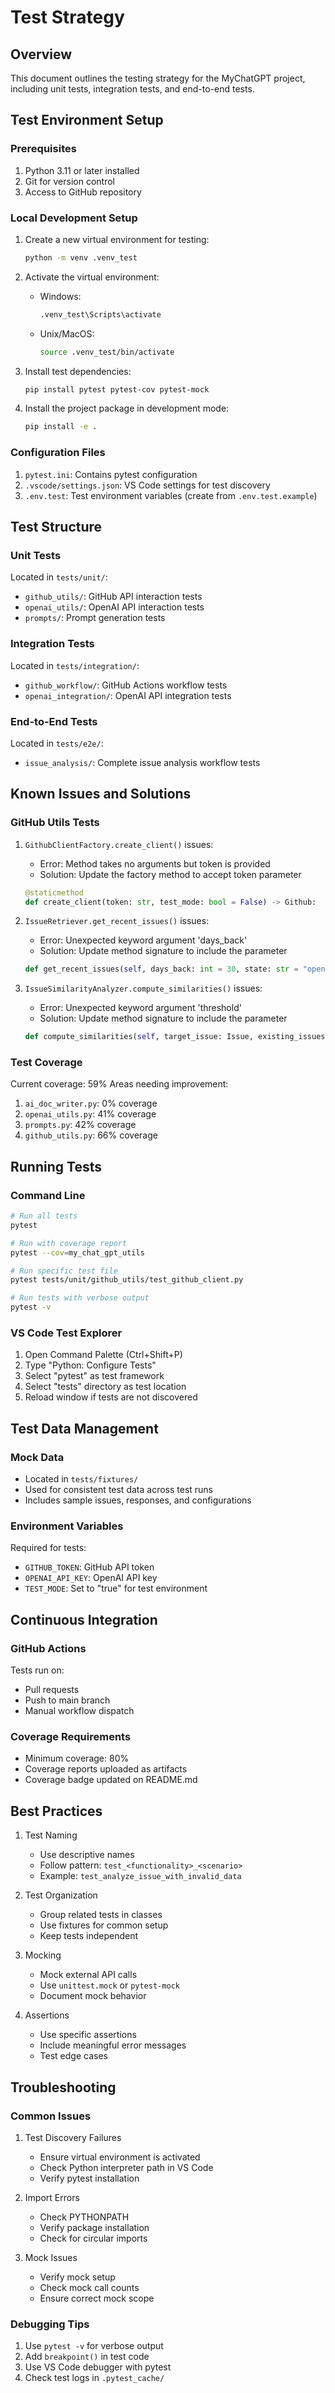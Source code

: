 # Test Strategy

## Overview
This document outlines the testing strategy for the MyChatGPT project, including unit tests, integration tests, and end-to-end tests.

## Test Environment Setup

### Prerequisites
1. Python 3.11 or later installed
2. Git for version control
3. Access to GitHub repository

### Local Development Setup
1. Create a new virtual environment for testing:
   ```bash
   python -m venv .venv_test
   ```

2. Activate the virtual environment:
   - Windows:
     ```bash
     .venv_test\Scripts\activate
     ```
   - Unix/MacOS:
     ```bash
     source .venv_test/bin/activate
     ```

3. Install test dependencies:
   ```bash
   pip install pytest pytest-cov pytest-mock
   ```

4. Install the project package in development mode:
   ```bash
   pip install -e .
   ```

### Configuration Files
1. `pytest.ini`: Contains pytest configuration
2. `.vscode/settings.json`: VS Code settings for test discovery
3. `.env.test`: Test environment variables (create from `.env.test.example`)

## Test Structure

### Unit Tests
Located in `tests/unit/`:
- `github_utils/`: GitHub API interaction tests
- `openai_utils/`: OpenAI API interaction tests
- `prompts/`: Prompt generation tests

### Integration Tests
Located in `tests/integration/`:
- `github_workflow/`: GitHub Actions workflow tests
- `openai_integration/`: OpenAI API integration tests

### End-to-End Tests
Located in `tests/e2e/`:
- `issue_analysis/`: Complete issue analysis workflow tests

## Known Issues and Solutions

### GitHub Utils Tests
1. `GithubClientFactory.create_client()` issues:
   - Error: Method takes no arguments but token is provided
   - Solution: Update the factory method to accept token parameter
   ```python
   @staticmethod
   def create_client(token: str, test_mode: bool = False) -> Github:
   ```

2. `IssueRetriever.get_recent_issues()` issues:
   - Error: Unexpected keyword argument 'days_back'
   - Solution: Update method signature to include the parameter
   ```python
   def get_recent_issues(self, days_back: int = 30, state: str = "open") -> List[Issue]:
   ```

3. `IssueSimilarityAnalyzer.compute_similarities()` issues:
   - Error: Unexpected keyword argument 'threshold'
   - Solution: Update method signature to include the parameter
   ```python
   def compute_similarities(self, target_issue: Issue, existing_issues: List[Issue], threshold: float = 0.8) -> List[Tuple[Issue, float]]:
   ```

### Test Coverage
Current coverage: 59%
Areas needing improvement:
1. `ai_doc_writer.py`: 0% coverage
2. `openai_utils.py`: 41% coverage
3. `prompts.py`: 42% coverage
4. `github_utils.py`: 66% coverage

## Running Tests

### Command Line
```bash
# Run all tests
pytest

# Run with coverage report
pytest --cov=my_chat_gpt_utils

# Run specific test file
pytest tests/unit/github_utils/test_github_client.py

# Run tests with verbose output
pytest -v
```

### VS Code Test Explorer
1. Open Command Palette (Ctrl+Shift+P)
2. Type "Python: Configure Tests"
3. Select "pytest" as test framework
4. Select "tests" directory as test location
5. Reload window if tests are not discovered

## Test Data Management

### Mock Data
- Located in `tests/fixtures/`
- Used for consistent test data across test runs
- Includes sample issues, responses, and configurations

### Environment Variables
Required for tests:
- `GITHUB_TOKEN`: GitHub API token
- `OPENAI_API_KEY`: OpenAI API key
- `TEST_MODE`: Set to "true" for test environment

## Continuous Integration

### GitHub Actions
Tests run on:
- Pull requests
- Push to main branch
- Manual workflow dispatch

### Coverage Requirements
- Minimum coverage: 80%
- Coverage reports uploaded as artifacts
- Coverage badge updated on README.md

## Best Practices

1. Test Naming
   - Use descriptive names
   - Follow pattern: `test_<functionality>_<scenario>`
   - Example: `test_analyze_issue_with_invalid_data`

2. Test Organization
   - Group related tests in classes
   - Use fixtures for common setup
   - Keep tests independent

3. Mocking
   - Mock external API calls
   - Use `unittest.mock` or `pytest-mock`
   - Document mock behavior

4. Assertions
   - Use specific assertions
   - Include meaningful error messages
   - Test edge cases

## Troubleshooting

### Common Issues
1. Test Discovery Failures
   - Ensure virtual environment is activated
   - Check Python interpreter path in VS Code
   - Verify pytest installation

2. Import Errors
   - Check PYTHONPATH
   - Verify package installation
   - Check for circular imports

3. Mock Issues
   - Verify mock setup
   - Check mock call counts
   - Ensure correct mock scope

### Debugging Tips
1. Use `pytest -v` for verbose output
2. Add `breakpoint()` in test code
3. Use VS Code debugger with pytest
4. Check test logs in `.pytest_cache/` 
